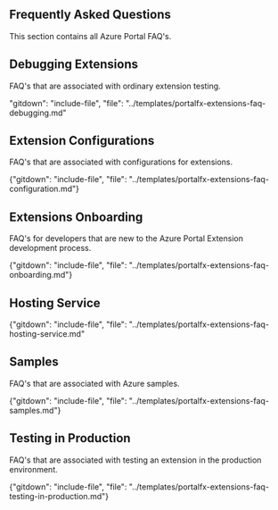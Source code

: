 
## Frequently Asked Questions

This section contains all Azure Portal FAQ's.


<!-- TODO:  FAQ Format in the individual docs  is ###Link, ***title***, Description, Solution, 3 Asterisks -->



## Debugging Extensions

FAQ's that are associated with ordinary extension testing.

"gitdown": "include-file", "file": "../templates/portalfx-extensions-faq-debugging.md"

## Extension Configurations 

FAQ's that are associated with configurations for extensions.

{"gitdown": "include-file", "file": "../templates/portalfx-extensions-faq-configuration.md"}

## Extensions Onboarding

FAQ's for developers that are new to the Azure Portal Extension development process.

{"gitdown": "include-file", "file": "../templates/portalfx-extensions-faq-onboarding.md"}

## Hosting Service

{"gitdown": "include-file", "file": "../templates/portalfx-extensions-faq-hosting-service.md"

## Samples 

FAQ's that are associated with Azure samples. 

{"gitdown": "include-file", "file": "../templates/portalfx-extensions-faq-samples.md"}

## Testing in Production

FAQ's that are associated with testing an extension in the production environment.

{"gitdown": "include-file", "file": "../templates/portalfx-extensions-faq-testing-in-production.md"}



